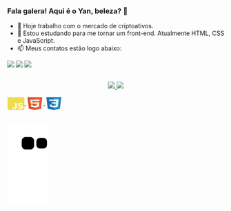 ### Fala galera! Aqui é o Yan, beleza? 👋



- 🔭 Hoje trabalho com o mercado de criptoativos.
- 🌱 Estou estudando para me tornar um front-end. Atualmente HTML, CSS e JavaScript.
- 📫 Meus contatos estão logo abaixo:

<div> 
   <a href="https://instagram.com/yancarvalhorj" target="_blank"><img src="https://img.shields.io/badge/-Instagram-%23E4405F?style=for-the-badge&logo=instagram&logoColor=white" target="_blank"></a>
 	 <a href = "mailto:yancarvalhoalmeida@gmail.com"><img src="https://img.shields.io/badge/-Gmail-%23333?style=for-the-badge&logo=gmail&logoColor=white" target="_blank"></a>
  <a href="https://www.linkedin.com/in/yan-almeida-50010b206" target="_blank"><img src="https://img.shields.io/badge/-LinkedIn-%230077B5?style=for-the-badge&logo=linkedin&logoColor=white" target="_blank"></a> 
</div>

##

<div align="center">
  <a href="https://github.com/codewithyan">
  <img width="42%" src="https://github-readme-stats.vercel.app/api?username=CodewithYan&show_icons=true&theme=dark&include_all_commits=true&count_private=true"/>
  <img width="50%" src="https://github-readme-stats.vercel.app/api/top-langs/?username=codewithyan&layout=compact&langs_count=7&theme=dark"/>
</div>

<div style="display: inline_block"><br>
  <img align="center" alt="Rafa-Js" height="30" width="40" src="https://raw.githubusercontent.com/devicons/devicon/master/icons/javascript/javascript-plain.svg">
  <img align="center" alt="Rafa-HTML" height="30" width="40" src="https://raw.githubusercontent.com/devicons/devicon/master/icons/html5/html5-original.svg">
  <img align="center" alt="Rafa-CSS" height="30" width="40" src="https://raw.githubusercontent.com/devicons/devicon/master/icons/css3/css3-original.svg">
</div>

##

<div>    
<img src="https://raw.githubusercontent.com/rafaballerini/rafaballerini/d0a5493b1fa11d95cb0e59fe6287fe68fedfb5fc/github-contribution-grid-snake.svg">
</div>
